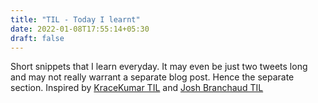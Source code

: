 ```yaml
---
title: "TIL - Today I learnt"
date: 2022-01-08T17:55:14+05:30
draft: false
---
```


Short snippets that I learn everyday. It may even be just two tweets long and may not really warrant a separate blog post.
Hence the separate section.  Inspired by [KraceKumar TIL](https://til.kracekumar.com/) and [Josh Branchaud TIL](https://github.com/jbranchaud/til)


